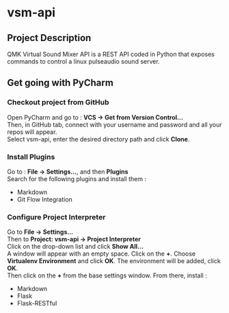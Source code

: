 # vsm-api

## Project Description

QMK Virtual Sound Mixer API is a REST API coded in Python that exposes commands to control a linux pulseaudio sound server.

## Get going with PyCharm

### Checkout project from GitHub

Open PyCharm and go to : **VCS -> Get from Version Control...**  
Then, in GitHub tab, connect with your username and password and all your repos will appear.  
Select vsm-api, enter the desired directory path and click **Clone**.  

### Install Plugins

Go to : **File -> Settings...**, and then **Plugins**   
Search for the following plugins and install them :  
- Markdown  
- Git Flow Integration  

### Configure Project Interpreter

Go to **File -> Settings...**  
Then to **Project: vsm-api -> Project Interpreter**  
Click on the drop-down list and click **Show All...**  
A window will appear with an empty space. Click on the **+**. Choose **Virtualenv Environment** and click **OK**. The environment will be added, click **OK**.  
Then click on the **+** from the base settings window. From there, install :  
- Markdown  
- Flask  
- Flask-RESTful  
